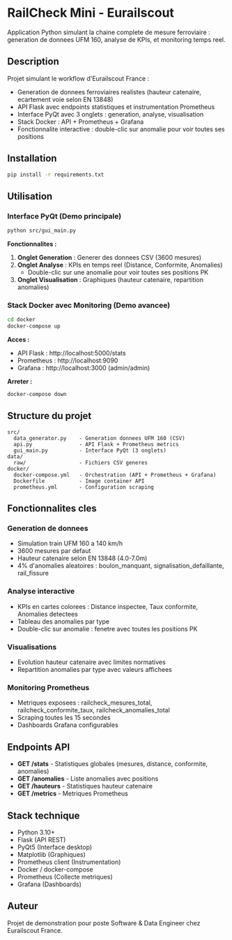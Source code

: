 # RailCheck Mini - Eurailscout

Application Python simulant la chaine complete de mesure ferroviaire : generation de donnees UFM 160, analyse de KPIs, et monitoring temps reel.

## Description

Projet simulant le workflow d'Eurailscout France :

- Generation de donnees ferroviaires realistes (hauteur catenaire, ecartement voie selon EN 13848)
- API Flask avec endpoints statistiques et instrumentation Prometheus
- Interface PyQt avec 3 onglets : generation, analyse, visualisation
- Stack Docker : API + Prometheus + Grafana
- Fonctionnalite interactive : double-clic sur anomalie pour voir toutes ses positions

## Installation

```bash
pip install -r requirements.txt
```

## Utilisation

### Interface PyQt (Demo principale)

```bash
python src/gui_main.py
```

**Fonctionnalites :**
1. **Onglet Generation** : Generer des donnees CSV (3600 mesures)
2. **Onglet Analyse** : KPIs en temps reel (Distance, Conformite, Anomalies)
   - Double-clic sur une anomalie pour voir toutes ses positions PK
3. **Onglet Visualisation** : Graphiques (hauteur catenaire, repartition anomalies)

### Stack Docker avec Monitoring (Demo avancee)

```bash
cd docker
docker-compose up
```

**Acces :**
- API Flask : http://localhost:5000/stats
- Prometheus : http://localhost:9090
- Grafana : http://localhost:3000 (admin/admin)

**Arreter :**
```bash
docker-compose down
```

## Structure du projet

```
src/
  data_generator.py    - Generation donnees UFM 160 (CSV)
  api.py               - API Flask + Prometheus metrics
  gui_main.py          - Interface PyQt (3 onglets)
data/
  raw/                 - Fichiers CSV generes
docker/
  docker-compose.yml   - Orchestration (API + Prometheus + Grafana)
  Dockerfile           - Image container API
  prometheus.yml       - Configuration scraping
```

## Fonctionnalites cles

### Generation de donnees
- Simulation train UFM 160 a 140 km/h
- 3600 mesures par defaut 
- Hauteur catenaire selon EN 13848 (4.0-7.0m)
- 4% d'anomalies aleatoires : boulon_manquant, signalisation_defaillante, rail_fissure

### Analyse interactive
- KPIs en cartes colorees : Distance inspectee, Taux conformite, Anomalies detectees
- Tableau des anomalies par type
- Double-clic sur anomalie : fenetre avec toutes les positions PK

### Visualisations
- Evolution hauteur catenaire avec limites normatives
- Repartition anomalies par type avec valeurs affichees

### Monitoring Prometheus
- Metriques exposees : railcheck_mesures_total, railcheck_conformite_taux, railcheck_anomalies_total
- Scraping toutes les 15 secondes
- Dashboards Grafana configurables

## Endpoints API

- **GET /stats** - Statistiques globales (mesures, distance, conformite, anomalies)
- **GET /anomalies** - Liste anomalies avec positions
- **GET /hauteurs** - Statistiques hauteur catenaire
- **GET /metrics** - Metriques Prometheus

## Stack technique

- Python 3.10+
- Flask (API REST)
- PyQt5 (Interface desktop)
- Matplotlib (Graphiques)
- Prometheus client (Instrumentation)
- Docker / docker-compose
- Prometheus (Collecte metriques)
- Grafana (Dashboards)

## Auteur

Projet de demonstration pour poste Software & Data Engineer chez Eurailscout France.
